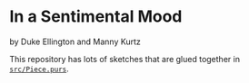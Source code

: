 # In a Sentimental Mood

by Duke Ellington and Manny Kurtz

This repository has lots of sketches that are glued together in [`src/Piece.purs`](./src/Piece.purs).
